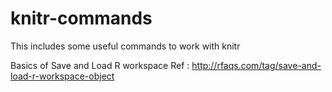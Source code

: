 # knitr-commands
This includes some useful commands to work with knitr

Basics of Save and Load R workspace
Ref : http://rfaqs.com/tag/save-and-load-r-workspace-object